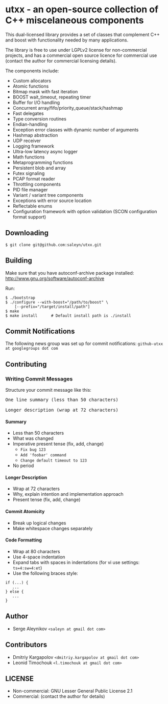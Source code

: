 # utxx - an open-source collection of C++ miscelaneous components #

This dual-licensed library provides a set of classes that
complement C++ and boost with functionality needed by many
applications.

The library is free to use under LGPLv2 license for
non-commercial projects, and has a commercial open source licence
for commercial use (contact the author for commercial
licensing details).

The components include:

* Custom allocators
* Atomic functions
* Bitmap mask with fast iteration
* BOOST wait_timeout, repeating timer
* Buffer for I/O handling
* Concurrent array/fifo/priority_queue/stack/hashmap
* Fast delegates
* Type conversion routines
* Endian-handling
* Exception error classes with dynamic number of arguments
* Hashmap abstraction
* UDP receiver
* Logging framework
* Ultra-low latency async logger
* Math functions
* Metaprogramming functions
* Persistent blob and array
* Futex signaling
* PCAP format reader
* Throttling components
* PID file manager
* Variant / variant tree components
* Exceptions with error source location
* Reflectable enums
* Configuration framework with option validation (SCON configuration format support)

## Downloading ##
``$ git clone git@github.com:saleyn/utxx.git``

## Building ##
Make sure that you have autoconf-archive package installed:
http://www.gnu.org/software/autoconf-archive

Run:
```
$ ./bootstrap
$ ./configure --with-boost="/path/to/boost" \
	[--prefix="/target/install/path"]
$ make
$ make install      # Default install path is ./install
```

## Commit Notifications ##
The following news group was set up for commit notifications:
`github-utxx at googlegroups dot com`

## Contributing ##

### Writing Commit Messages ###
Structure your commit message like this:

<pre>
One line summary (less than 50 characters)

Longer description (wrap at 72 characters)
</pre>

#### Summary ####
* Less than 50 characters
* What was changed
* Imperative present tense (fix, add, change)
  * `Fix bug 123`
  * `Add 'foobar' command`
  * `Change default timeout to 123`
* No period

#### Longer Description ####
* Wrap at 72 characters
* Why, explain intention and implementation approach
* Present tense (fix, add, change)

#### Commit Atomicity ####
* Break up logical changes
* Make whitespace changes separately

#### Code Formatting ####
* Wrap at 80 characters
* Use 4-space indentation
* Expand tabs with spaces in indentations (for vi use settings: `ts=4:sw=4:et`)
* Use the following braces style:
```
if (...) {
   ...
} else {
   ...
}
```
## Author ##
* Serge Aleynikov `<saleyn at gmail dot com>`

## Contributors ##
* Dmitriy Kargapolov `<dmitriy.kargapolov at gmail dot com>`
* Leonid Timochouk   `<l.timochouk at gmail dot com>`

## LICENSE ##
* Non-commercial: GNU Lesser General Public License 2.1
* Commercial:     (contact the author for details)

